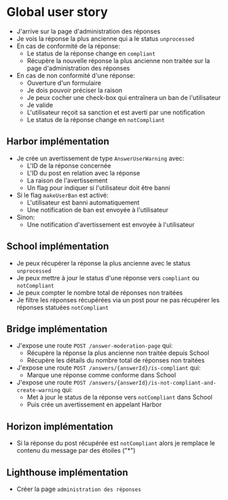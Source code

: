 # Global user story

- J'arrive sur la page d'administration des réponses
- Je vois la réponse la plus ancienne qui a le status `unprocessed`
- En cas de conformité de la réponse:
  - Le status de la réponse change en `compliant`
  - Récupère la nouvelle réponse la plus ancienne non traitée sur la page d'administration des réponses
- En cas de non conformité d'une réponse:
  - Ouverture d'un formulaire
  - Je dois pouvoir préciser la raison
  - Je peux cocher une check-box qui entraînera un ban de l'utilisateur
  - Je valide
  - L'utilisateur reçoit sa sanction et est averti par une notification
  - Le status de la réponse change en `notCompliant`

## Harbor implémentation

- Je crée un avertissement de type `AnswerUserWarning` avec:
  - L'ID de la réponse concernée
  - L'ID du post en relation avec la réponse
  - La raison de l'avertissement
  - Un flag pour indiquer si l'utilisateur doit être banni
- Si le flag `makeUserBan` est activé:
  - L'utilisateur est banni automatiquement
  - Une notification de ban est envoyée à l'utilisateur
- Sinon:
  - Une notification d'avertissement est envoyée à l'utilisateur

## School implémentation

- Je peux récupérer la réponse la plus ancienne avec le status `unprocessed`
- Je peux mettre à jour le status d'une réponse vers `compliant` ou `notCompliant`
- Je peux compter le nombre total de réponses non traitées
- Je filtre les réponses récupérées via un post pour ne pas récupérer les réponses statuées `notCompliant`

## Bridge implémentation

- J'expose une route `POST /answer-moderation-page` qui:
  - Récupère la réponse la plus ancienne non traitée depuis School
  - Récupère les détails du nombre total de réponses non traitées
- J'expose une route `POST /answers/{answerId}/is-compliant` qui:
  - Marque une réponse comme conforme dans School
- J'expose une route `POST /answers/{answerId}/is-not-compliant-and-create-warning` qui:
  - Met à jour le status de la réponse vers `notCompliant` dans School
  - Puis crée un avertissement en appelant Harbor

## Horizon implémentation

- Si la réponse du post récupérée est `notCompliant` alors je remplace le contenu du message par des étoiles ("*")

## Lighthouse implémentation

- Créer la page `administration des réponses`
